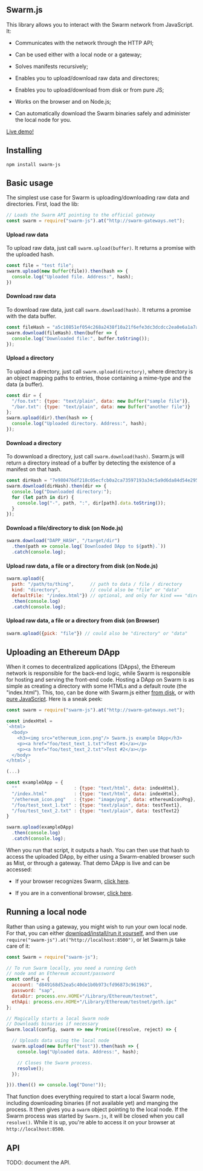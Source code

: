 ## Swarm.js

This library allows you to interact with the Swarm network from JavaScript. It:

- Communicates with the network through the HTTP API;

- Can be used either with a local node or a gateway;

- Solves manifests recursively;

- Enables you to upload/download raw data and directores;

- Enables you to upload/download from disk or from pure JS;

- Works on the browser and on Node.js;

- Can automatically download the Swarm binaries safely and administer the local node for you.

[Live demo!](http://swarm-gateways.net/bzz:/aa9dd4d23e105d0a2e62da38544112468372cd5ad038fbdc9874b1f51b8e76f2/)

## Installing

    npm install swarm-js

## Basic usage

The simplest use case for Swarm is uploading/downloading raw data and directories. First, load the lib:

```javascript
// Loads the Swarm API pointing to the official gateway
const swarm = require("swarm-js").at("http://swarm-gateways.net");
```

#### Upload raw data

To upload raw data, just call `swarm.upload(buffer)`. It returns a promise with the uploaded hash.

```javascript
const file = "test file";
swarm.upload(new Buffer(file)).then(hash => {
  console.log("Uploaded file. Address:", hash);
})
```

#### Download raw data

To download raw data, just call `swarm.download(hash)`. It returns a promise with the data buffer.

```javascript
const fileHash = "a5c10851ef054c268a2438f10a21f6efe3dc3dcdcc2ea0e6a1a7a38bf8c91e23";
swarm.download(fileHash).then(buffer => {
  console.log("Downloaded file:", buffer.toString());
});
```

#### Upload a directory

To upload a directory, just call `swarm.upload(directory)`, where directory is an object mapping paths to entries, those containing a mime-type and the data (a buffer).

```javascript
const dir = {
  "/foo.txt": {type: "text/plain", data: new Buffer("sample file")},
  "/bar.txt": {type: "text/plain", data: new Buffer("another file")}
};
swarm.upload(dir).then(hash => {
  console.log("Uploaded directory. Address:", hash);
});
```

#### Download a directory

To dowwnload a directory, just call `swarm.download(hash)`. Swarm.js will return a directory instead of a buffer by detecting the existence of a manifest on that hash.

```javascript
const dirHash = "7e980476df218c05ecfcb0a2ca73597193a34c5a9d6da84d54e295ecd8e0c641";
swarm.download(dirHash).then(dir => {
  console.log("Downloaded directory:");
  for (let path in dir) {
    console.log("-", path, ":", dir[path].data.toString());
  }
});
```

#### Download a file/directory to disk (on Node.js)

```javascript
swarm.download("DAPP_HASH", "/target/dir")
  .then(path => console.log(`Downloaded DApp to ${path}.`))
  .catch(console.log);
```

#### Upload raw data, a file or a directory from disk (on Node.js)

```javascript
swarm.upload({
  path: "/path/to/thing",      // path to data / file / directory
  kind: "directory",           // could also be "file" or "data"
  defaultFile: "/index.html"}) // optional, and only for kind === "directory"
  .then(console.log)
  .catch(console.log);
```

#### Upload raw data, a file or a directory from disk (on Browser)

```javascript
swarm.upload({pick: "file"}) // could also be "directory" or "data"
```

## Uploading an Ethereum DApp

When it comes to decentralized applications (DApps), the Ethereum network is responsible for the back-end logic, while Swarm is responsible for hosting and serving the front-end code. Hosting a DApp on Swarm is as simple as creating a directory with some HTMLs and a default route (the "index.html"). This, too, can be done with Swarm.js either [from disk](https://github.com/MaiaVictor/swarm-js/blob/master/examples/dapp_upload_from_disk.js), or with [pure JavaScript](https://github.com/MaiaVictor/swarm-js/blob/master/examples/dapp_upload.js). Here is a sneak peek:

```javascript
const swarm = require("swarm-js").at("http://swarm-gateways.net");

const indexHtml =
`<html>
  <body>
    <h3><img src="ethereum_icon.png"/> Swarm.js example DApp</h3>
    <p><a href="foo/test_text_1.txt">Test #1</a></p>
    <p><a href="foo/test_text_2.txt">Test #2</a></p>
  </body>
</html>`;

(...)

const exampleDApp = {
  ""                     : {type: "text/html", data: indexHtml},
  "/index.html"          : {type: "text/html", data: indexHtml},
  "/ethereum_icon.png"   : {type: "image/png", data: ethereumIconPng},
  "/foo/test_text_1.txt" : {type: "text/plain", data: testText1},
  "/foo/test_text_2.txt" : {type: "text/plain", data: testText2}
}

swarm.upload(exampleDApp)
  .then(console.log)
  .catch(console.log);
```

When you run that script, it outputs a hash. You can then use that hash to access the uploaded DApp, by either using a Swarm-enabled browser such as Mist, or through a gateway. That demo DApp is live and can be accessed:

- If your browser recognizes Swarm, [click here](bzz://379d2791624c3e3719bb28f7bfa362cc9c726ec06482b5800c8e3cefaf2b7bcf/).

- If you are in a conventional browser, [click here](http://swarm-gateways.net/bzz:/379d2791624c3e3719bb28f7bfa362cc9c726ec06482b5800c8e3cefaf2b7bcf/).

## Running a local node

Rather than using a gateway, you might wish to run your own local node. For that, you can either [download/install/run it yourself](http://swarm-guide.readthedocs.io/en/latest/), and then use `require("swarm-js").at("http://localhost:8500")`, or let Swarm.js take care of it:

```javascript
const Swarm = require("swarm-js");

// To run Swarm locally, you need a running Geth
// node and an Ethereum account/password
const config = {
  account: "d849168d52ea5c40de1b0b973cfd96873c961963",
  password: "sap",
  dataDir: process.env.HOME+"/Library/Ethereum/testnet",
  ethApi: process.env.HOME+"/Library/Ethereum/testnet/geth.ipc"
};

// Magically starts a local Swarm node
// Downloads binaries if necessary
Swarm.local(config, swarm => new Promise((resolve, reject) => {

  // Uploads data using the local node
  swarm.upload(new Buffer("test")).then(hash => {
    console.log("Uploaded data. Address:", hash);

    // Closes the Swarm process.
    resolve();
  });

})).then(() => console.log("Done!"));
```

That function does everything required to start a local Swarm node, including downloading binaries (if not available yet) and manging the process. It then gives you a `swarm` object pointing to the local node. If the Swarm process was started by `Swarm.js`, it will be closed when you call `resolve()`. While it is up, you're able to access it on your browser at `http://localhost:8500`.

## API

TODO: document the API.
